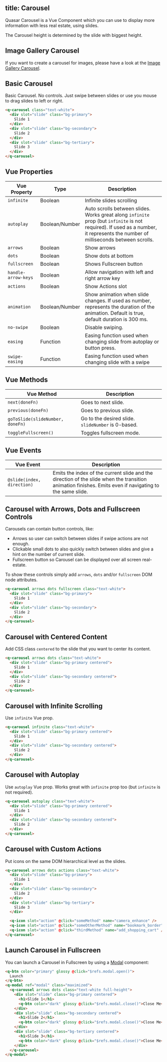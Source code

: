 title: Carousel
---
Quasar Carousel is a Vue Component which you can use to display more information with less real estate, using slides.
<input type="hidden" data-fullpage-demo="grouping/carousel">

The Carousel height is determined by the slide with biggest height.

## Image Gallery Carousel

If you want to create a carousel for images, please have a look at the [Image Gallery Carousel](http://quasar-framework.org/components/image-gallery.html#Image-Gallery-Carousel).

## Basic Carousel
Basic Carousel. No controls. Just swipe between slides or
use you mouse to drag slides to left or right.

``` html
<q-carousel class="text-white">
  <div slot="slide" class="bg-primary">
    Slide 1
  </div>
  <div slot="slide" class="bg-secondary">
    Slide 2
  </div>
  <div slot="slide" class="bg-tertiary">
    Slide 3
  </div>
</q-carousel>
```

## Vue Properties
| Vue Property | Type | Description |
| --- | --- | --- |
| `infinite` | Boolean | Infinite slides scrolling |
| `autoplay` | Boolean/Number | Auto scrolls between slides. Works great along `infinite` prop (but `infinite` is not required). If used as a number, it represents the number of milliseconds between scrolls. |
| `arrows` | Boolean | Show arrows |
| `dots` | Boolean | Show dots at bottom |
| `fullscreen` | Boolean | Shows Fullscreen button |
| `handle-arrow-keys` | Boolean | Allow navigation with left and right arrow key |
| `actions` | Boolean | Show Actions slot |
| `animation` | Boolean/Number | Show animation when slide changes. If used as number, represents the duration of the animation. Default is true, default duration is 300 ms. |
| `no-swipe` | Boolean | Disable swiping. |
| `easing` | Function | Easing function used when changing slide from autoplay or button press. |
| `swipe-easing` | Function | Easing function used when changing slide with a swipe |

## Vue Methods
| Vue Method | Description |
| --- | --- |
| `next(doneFn)` | Goes to next slide. |
| `previous(doneFn)` | Goes to previous slide. |
| `goToSlide(slideNumber, doneFn)` | Go to the desired slide. `slideNumber` is 0-based. |
| `toggleFullscreen()` | Toggles fullscreen mode. |

## Vue Events
| Vue Event | Description |
| --- | --- |
| `@slide(index, direction)` | Emits the index of the current slide and the direction of the slide when the transition animation finishes. Emits even if navigating to the same slide. |

## Carousel with Arrows, Dots and Fullscreen Controls
Carousels can contain button controls, like:
* Arrows so user can switch between slides if swipe actions are not enough.
* Clickable small dots to also quickly switch between slides and give a hint on the number of current slide.
* Fullscreen button so Carousel can be displayed over all screen real-estate.

To show these controls simply add `arrows`, `dots` and/or `fullscreen` DOM node attributes.

``` html
<q-carousel arrows dots fullscreen class="text-white">
  <div slot="slide" class="bg-primary">
    Slide 1
  </div>
  <div slot="slide" class="bg-secondary">
    Slide 2
  </div>
</q-carousel>
```

## Carousel with Centered Content
Add CSS class `centered` to the slide that you want to center its content.

``` html
<q-carousel arrows dots class="text-white">
  <div slot="slide" class="bg-primary centered">
    Slide 1
  </div>
  <div slot="slide" class="bg-secondary centered">
    Slide 2
  </div>
</q-carousel>
```

## Carousel with Infinite Scrolling
Use `infinite` Vue prop.

``` html
<q-carousel infinite class="text-white">
  <div slot="slide" class="bg-primary centered">
    Slide 1
  </div>
  <div slot="slide" class="bg-secondary centered">
    Slide 2
  </div>
</q-carousel>
```

## Carousel with Autoplay
Use `autoplay` Vue prop. Works great with `infinite` prop too (but `infinite` is not required).

``` html
<q-carousel autoplay class="text-white">
  <div slot="slide" class="bg-primary centered">
    Slide 1
  </div>
  <div slot="slide" class="bg-secondary centered">
    Slide 2
  </div>
</q-carousel>
```

## Carousel with Custom Actions
Put icons on the same DOM hierarchical level as the slides.

``` html
<q-carousel arrows dots actions class="text-white">
  <div slot="slide" class="bg-primary">
    Slide 1
  </div>
  <div slot="slide" class="bg-secondary">
    Slide 2
  </div>
  <div slot="slide" class="bg-tertiary">
    Slide 3
  </div>

  <q-icon slot="action" @click="someMethod" name="camera_enhance" />
  <q-icon slot="action" @click="someOtherMethod" name="bookmark_border" />
  <q-icon slot="action" @click="thirdMethod" name="add_shopping_cart" />
</q-carousel>
```

## Launch Carousel in Fullscreen
You can launch a Carousel in Fullscreen by using a [Modal](/components/modal.html) component:

``` html
<q-btn color="primary" glossy @click="$refs.modal.open()">
  Launch
</q-btn>
<q-modal ref="modal" class="maximized">
  <q-carousel arrows dots class="text-white full-height">
    <div slot="slide" class="bg-primary centered">
      <h1>Slide 1</h1>
      <q-btn color="dark" glossy @click="$refs.modal.close()">Close Me</q-btn>
    </div>
    <div slot="slide" class="bg-secondary centered">
      <h1>Slide 2</h1>
      <q-btn color="dark" glossy @click="$refs.modal.close()">Close Me</q-btn>
    </div>
    <div slot="slide" class="bg-tertiary centered">
      <h1>Slide 3</h1>
      <q-btn color="dark" glossy @click="$refs.modal.close()">Close Me</q-btn>
    </div>
  </q-carousel>
</q-modal>
```
